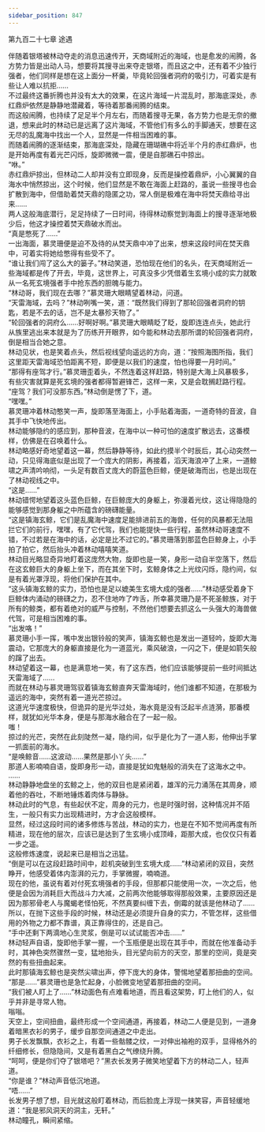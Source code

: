 ```yaml
---
sidebar_position: 847
---
```

 第九百二十七章 途遇


伴随着银塔被林动夺走的消息迅速传开，天商域附近的海域，也是愈发的闹腾，各方势力皆是出动人马，想要将其搜寻出来夺走银塔，而且这之中，还有着不少独行强者，他们同样是想在这上面分一杯羹，毕竟轮回强者洞府的吸引力，可着实是有些让人难以抗拒……  
不过最终这番折腾也并没有太大的效果，在这片海域一片混乱时，那海底深处，赤红鼎炉依然是静静地潜藏着，等待着那番闹腾的结束。  
而这般闹腾，也持续了足足半个月左右，而随着搜寻无果，各方势力也是无奈的撤退，想来此时的林动已是远离了这片海域，不管他们有多么的手脚通天，想要在这无尽的乱魔海中找出一个人，显然是一件相当困难的事。  
而随着闹腾的逐渐结束，那海底深处，隐藏在珊瑚礁中将近半个月的赤红鼎炉，也是开始再度有着光芒闪烁，旋即微微一震，便是自那礁石中掠出。  
“咻。”  
赤红鼎炉掠出，但林动二人却并没有立即现身，反而是操控着鼎炉，小心翼翼的自海水中悄然掠出，这个时候，他们显然是不敢在海面上赶路的，虽说一些搜寻也会扩散到海中，但借助着焚天鼎的隐匿之功，常人倒是极难在海中将焚天鼎给寻出来……  
两人这般海底潜行，足足持续了一日时间，待得林动察觉到海面上的搜寻逐渐地极少后，他这才操控着焚天鼎破水而出。  
“真是憋死了……”  
一出海面，慕灵珊便是迫不及待的从焚天鼎中冲了出来，想来这段时间在焚天鼎中，可着实将她给憋得有些受不了。  
“谁让我们闯了这么大的篓子。”林动笑道，恐怕现在他们的名头，在天商域附近一些海域都是传了开去，毕竟，这世界上，可真没多少凭借着生玄境小成的实力就敢从一名死玄境强者手中抢东西的胆魄与能力。  
“林动哥，我们现在去哪？”慕灵珊大眼睛望着林动，问道。  
“天雷海域，去吗？”林动咧嘴一笑，道：“既然我们得到了那轮回强者洞府的钥匙，若是不去的话，岂不是太暴殄天物了。”  
“轮回强者的洞府么……好啊好啊。”慕灵珊大眼睛眨了眨，旋即连连点头，她此行从族里逃出来本就是为了历练开开眼界，如今能和林动去那所谓的轮回强者洞府，倒是相当合她之意。  
林动见状，也是笑着点头，然后视线望向遥远的方向，道：“按照海图所指，我们这里距天雷海域恐怕距离不短，即便是以我们的速度，怕也得要一月时间。”  
“那得有座驾才行。”慕灵珊歪着头，不然连着这样赶路，特别是大海上风暴极多，有些灾害就算是死玄境的强者都得暂避锋芒，这样一来，又是会耽搁赶路行程。  
“座驾？我们可没那东西。”林动倒是愣了下，道。  
“嘿嘿。”  
慕灵珊冲着林动憨笑一声，旋即落至海面上，小手贴着海面，一道奇特的音波，自其手中飞快地传出。  
林动能够隐约的感应到，那种音波，在海中以一种可怕的速度扩散远去，这番模样，仿佛是在召唤着什么。  
林动略感好奇地望着这一幕，然后静静等待，如此约摸半个时辰后，其心动突然一动，只见得海底似是出现了一个庞大的阴影，再接着，滔天海浪冲了上来，一道鲸啸之声清吟响彻，一头足有数百丈庞大的蔚蓝色巨鲸，便是破海而出，也是出现在了林动视线之中。  
“这是……”  
林动错愕地望着这头蓝色巨鲸，在巨鲸庞大的身躯上，弥漫着光纹，这让得隐隐的能够感觉到那身躯之中所蕴含的磅礴能量。  
“这是镇海玄鲸，它们是乱魔海中速度足能排进前五的海兽，任何的风暴都无法阻拦它们的前行，嘿嘿，有了它代驾，我们也能提快一些行程，虽然林动哥速度不错，不过若是在海中的话，必定是比不过它的。”慕灵珊落到那蓝色巨鲸身上，小手拍了拍它，然后抬头冲着林动嘻嘻笑道。  
林动目光略显奇异地盯着这庞然大物，旋即也是一笑，身形一动自半空落下，然后在这玄鲸巨大的身躯上坐下，而在其坐下时，玄鲸身体之上光纹闪烁，隐约间，似是有着光罩浮现，将他们保护在其中。  
“这头镇海玄鲸的实力，恐怕也是足以媲美生玄境大成的强者……”林动感受着身下巨鲸体内涌动的磅礴之力，忍不住地咋了咋舌，所幸慕灵珊乃是不死圣鲸族，对于所有的鲸类，都有着绝对的威严与控制，不然他们想要去抓这么一头强大的海兽做代驾，可是相当困难的事。  
“出发咯！”  
慕灵珊小手一挥，嘴中发出银铃般的笑声，镇海玄鲸也是发出一道轻吟，旋即大海震动，它那庞大的身躯直接是化为一道蓝光，乘风破浪，一闪之下，便是如箭矢般的蹿了出去。  
林动望着这一幕，也是满意地一笑，有了这东西，他们应该能够提前一些时间抵达天雷海域了……  
而就在林动与慕灵珊驾驭着镇海玄鲸直奔天雷海域时，他们谁都不知道，在那极为遥远的海中，突然有着一道光芒掠过。  
这道光华速度极快，但诡异的是光华过处，海水竟是没有泛起半点涟漪，那番模样，就犹如光华本身，便是与那海水融合在了一起一般。  
嗤！  
掠过的光芒，突然在此刻陡然一凝，隐约间，似乎是化为了一道人影，他伸出手掌一抓面前的海水。  
“是唤鲸音……这波动……果然是那小丫头……”  
那道人影喃喃自语，旋即身形一动，直接是犹如鬼魅般的消失在了这海水之中。  
……  
林动静静地盘坐的玄鲸之上，他的双目也是紧闭着，雄浑的元力涌荡在其周身，顺着他的吞吐，不断地锤炼着肉体与静脉。  
林动此时的气息，有些起伏不定，周身的元力，也是时强时弱，这种情况并不陌生，一般只有实力出现精进时，方才会这般模样。  
显然，经过这段时间的诸多修炼与苦战，林动的实力，也是在不知不觉间再度有所精进，现在他的层次，应该已是达到了生玄境小成顶峰，距那大成，也仅仅只有着一步之遥。  
这般修炼速度，说起来已是相当之迅猛。  
“倒是可以在这段赶路时间中，趁机突破到生玄境大成……”林动紧闭的双目，突然睁开，他感受着体内澎湃的元力，手掌微握，喃喃道。  
现在的他，虽说有着对付死玄境强者的手段，但那都只能使用一次，一次之后，他便是会因为消耗巨大而战斗力大减，之前两次他能够取得那般效果，主要原因还是因为那邪骨老人与魔蝎老怪怕死，不然真要纠缠下去，倒霉的就该是他林动了……  
所以，在抛下这些手段的时候，林动还是必须提升自身的实力，不管怎样，这些借用的外物之力都不靠谱，真正靠得住的，还是自己。  
“手中还剩下两滴地心生灵浆，倒是可以试试能否冲击……”  
林动轻声自语，旋即他手掌一握，一个玉瓶便是出现在其手中，而就在他准备动手时，其神色突然骤然一变，猛地抬头，目光望向前方的天空，那里的空间，竟是突然的有些扭曲起来。  
此时那镇海玄鲸也是突然尖啸出声，停下庞大的身体，警惕地望着那扭曲的空间。  
“那是……”慕灵珊也是急忙起身，小脸微变地望着那扭曲的空间。  
“我们被人盯上了……”林动面色有点难看地道，而且看这架势，盯上他们的人，似乎并非是寻常人物。  
嗡嗡。  
天空上，空间扭曲，最终形成一个空间通道，再接着，林动二人便是见到，一道身着暗黑衣衫的男子，缓步自那空间通道之中走出。  
男子长发飘飘，衣衫之上，有着一些骷髅之纹，一对伸出袖袍的双手，显得格外的纤细修长，但隐隐间，又是有着黑白之气缭绕升腾。  
“呵呵，便是你们夺了银塔吧？”黑衣长发男子微笑地望着下方的林动二人，轻声道。  
“你是谁？”林动声音低沉地道。  
“唔……”  
长发男子想了想，目光就这般盯着林动，而后脸庞上浮现一抹笑容，声音轻缓地道：“我是邪风洞天的洞主，无轩。”  
林动瞳孔，瞬间紧缩。  
  
  
